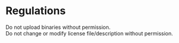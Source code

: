 # Regulations

Do not upload binaries without permission.  
Do not change or modify license file/description without permission.
